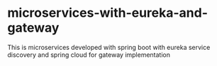 # microservices-with-eureka-and-gateway
This is microservices developed with spring boot with eureka service discovery and spring cloud for gateway implementation

